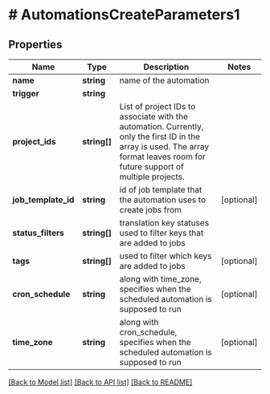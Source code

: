 # # AutomationsCreateParameters1

## Properties

Name | Type | Description | Notes
------------ | ------------- | ------------- | -------------
**name** | **string** | name of the automation | 
**trigger** | **string** |  | 
**project_ids** | **string[]** | List of project IDs to associate with the automation. Currently, only the first ID in the array is used. The array format leaves room for future support of multiple projects. | 
**job_template_id** | **string** | id of job template that the automation uses to create jobs from | [optional] 
**status_filters** | **string[]** | translation key statuses used to filter keys that are added to jobs | 
**tags** | **string[]** | used to filter which keys are added to jobs | [optional] 
**cron_schedule** | **string** | along with time_zone, specifies when the scheduled automation is supposed to run | [optional] 
**time_zone** | **string** | along with cron_schedule, specifies when the scheduled automation is supposed to run | [optional] 

[[Back to Model list]](../../README.md#documentation-for-models) [[Back to API list]](../../README.md#documentation-for-api-endpoints) [[Back to README]](../../README.md)


